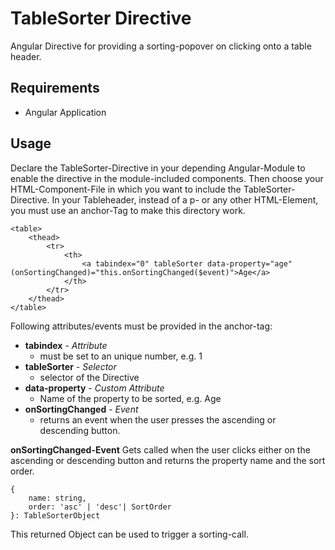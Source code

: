 
# TableSorter Directive
Angular Directive for providing a sorting-popover on clicking onto a table header.

## Requirements

 - Angular Application

## Usage
Declare the TableSorter-Directive in your depending Angular-Module to enable the directive in the module-included components.
Then choose your HTML-Component-File in which you want to include the TableSorter-Directive.
In your Tableheader, instead of a p- or any other HTML-Element, you must use an anchor-Tag to make this directory work.

    <table>
	    <thead>
		    <tr>
			    <th>
				    <a tabindex="0" tableSorter data-property="age" (onSortingChanged)="this.onSortingChanged($event)">Age</a>
			    </th>
		    </tr>
	    </thead>
    </table>

Following attributes/events must be provided in the anchor-tag:

 - **tabindex** - *Attribute*
	 - must be set to an unique number, e.g. 1
 - **tableSorter** - *Selector*
	 - selector of the Directive
 - **data-property** - *Custom Attribute*
	 - Name of the property to be sorted, e.g. Age
 - **onSortingChanged** - *Event*
	 - returns an event when the user presses the ascending or descending button.

**onSortingChanged-Event**
Gets called when the user clicks either on the ascending or descending button and returns the property name and the sort order.

    {
	    name: string,
	    order: 'asc' | 'desc'| SortOrder
    }: TableSorterObject
This returned Object can be used to trigger a sorting-call.
